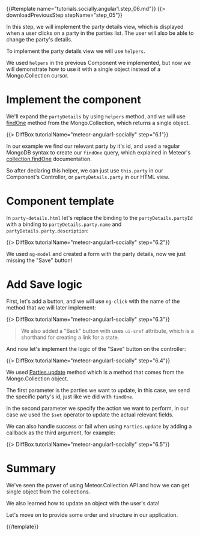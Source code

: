 {{#template name="tutorials.socially.angular1.step_06.md"}}
{{> downloadPreviousStep stepName="step_05"}}

In this step, we will implement the party details view, which is displayed when a user clicks on a party in the parties list.
The user will also be able to change the party's details.

To implement the party details view we will use `helpers`.

We used `helpers` in the previous Component we implemented, but now we will demonstrate how to use it with a single object instead of a Mongo.Collection cursor.

# Implement the component

We'll expand the `partyDetails` by using `helpers` method, and we will use [findOne](http://docs.meteor.com/#/full/findone) method from the Mongo.Collection, which returns a single object.

{{> DiffBox tutorialName="meteor-angular1-socially" step="6.1"}}

In our example we find our relevant party by it's id, and used a regular MongoDB syntax to create our `findOne` query, which explained in Meteor's [collection.findOne](http://docs.meteor.com/#/full/findone) documentation.

So after declaring this helper, we can just use `this.party` in our Component's Controller, or `partyDetails.party` in our HTML view.

# Component template

In `party-details.html` let's replace the binding to the `partyDetails.partyId` with a binding to `partyDetails.party.name` and `partyDetails.party.description`:

{{> DiffBox tutorialName="meteor-angular1-socially" step="6.2"}}

We used `ng-model` and created a form with the party details, now we just missing the "Save" button!

# Add Save logic

First, let's add a button, and we will use `ng-click` with the name of the method that we will later implement:

{{> DiffBox tutorialName="meteor-angular1-socially" step="6.3"}}

> We also added a "Back" button with uses `ui-sref` attribute, which is a shorthand for creating a link for a state.

And now let's implement the logic of the "Save" button on the controller:

{{> DiffBox tutorialName="meteor-angular1-socially" step="6.4"}}

We used [Parties.update](http://docs.meteor.com/#/full/update) method which is a method that comes from the Mongo.Collection object. 

The first parameter is the parties we want to update, in this case, we send the specific party's id, just like we did with `findOne`.

In the second parameter we specify the action we want to perform, in our case we used the `$set` operator to update the actual relevant fields.

We can also handle success or fail when using `Parties.update` by adding a callback as the third argument, for example:

{{> DiffBox tutorialName="meteor-angular1-socially" step="6.5"}}


# Summary

We've seen the power of using Meteor.Collection API and how we can get single object from the collections.

We also learned how to update an object with the user's data!

Let's move on to provide some order and structure in our application.

{{/template}}
